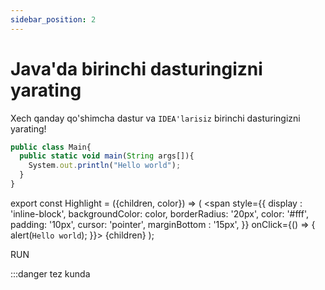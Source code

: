 ```yaml
---
sidebar_position: 2
---
```


# Java'da birinchi dasturingizni yarating

Xech qanday qo'shimcha dastur va `IDEA'larisiz` birinchi dasturingizni yarating!

```javaScript md title="Main.java"
public class Main{
  public static void main(String args[]){
    System.out.println("Hello world");
  }
}
```


export const Highlight = ({children, color}) => (
  <span
    style={{
      display : 'inline-block',
      backgroundColor: color,
      borderRadius: '20px',
      color: '#fff',
      padding: '10px',
      cursor: 'pointer',
      marginBottom : '15px',
    }}
    onClick={() => {
      alert(`Hello world`);
    }}>
    {children}
  </span>
);

<Highlight color="green">RUN</Highlight>

:::danger tez kunda 